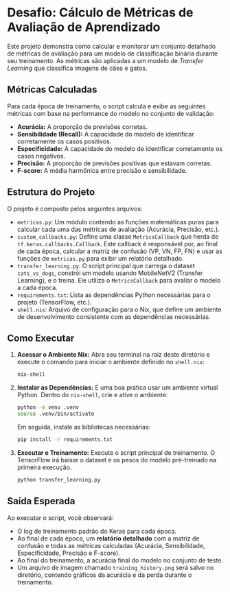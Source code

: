 # Desafio: Cálculo de Métricas de Avaliação de Aprendizado

Este projeto demonstra como calcular e monitorar um conjunto detalhado de métricas de avaliação para um modelo de classificação binária durante seu treinamento. As métricas são aplicadas a um modelo de *Transfer Learning* que classifica imagens de cães e gatos.

## Métricas Calculadas

Para cada época de treinamento, o script calcula e exibe as seguintes métricas com base na performance do modelo no conjunto de validação:

-   **Acurácia:** A proporção de previsões corretas.
-   **Sensibilidade (Recall):** A capacidade do modelo de identificar corretamente os casos positivos.
-   **Especificidade:** A capacidade do modelo de identificar corretamente os casos negativos.
-   **Precisão:** A proporção de previsões positivas que estavam corretas.
-   **F-score:** A média harmônica entre precisão e sensibilidade.

## Estrutura do Projeto

O projeto é composto pelos seguintes arquivos:

-   `metricas.py`: Um módulo contendo as funções matemáticas puras para calcular cada uma das métricas de avaliação (Acurácia, Precisão, etc.).
-   `custom_callbacks.py`: Define uma classe `MetricsCallback` que herda de `tf.keras.callbacks.Callback`. Este callback é responsável por, ao final de cada época, calcular a matriz de confusão (VP, VN, FP, FN) e usar as funções de `metricas.py` para exibir um relatório detalhado.
-   `transfer_learning.py`: O script principal que carrega o dataset `cats_vs_dogs`, constrói um modelo usando MobileNetV2 (Transfer Learning), e o treina. Ele utiliza o `MetricsCallback` para avaliar o modelo a cada época.
-   `requirements.txt`: Lista as dependências Python necessárias para o projeto (TensorFlow, etc.).
-   `shell.nix`: Arquivo de configuração para o Nix, que define um ambiente de desenvolvimento consistente com as dependências necessárias.

## Como Executar

1.  **Acessar o Ambiente Nix:**
    Abra seu terminal na raiz deste diretório e execute o comando para iniciar o ambiente definido no `shell.nix`:
    ```bash
    nix-shell
    ```

2.  **Instalar as Dependências:**
    É uma boa prática usar um ambiente virtual Python. Dentro do `nix-shell`, crie e ative o ambiente:
    ```bash
    python -m venv .venv
    source .venv/bin/activate
    ```
    Em seguida, instale as bibliotecas necessárias:
    ```bash
    pip install -r requirements.txt
    ```

3.  **Executar o Treinamento:**
    Execute o script principal de treinamento. O TensorFlow irá baixar o dataset e os pesos do modelo pré-treinado na primeira execução.
    ```bash
    python transfer_learning.py
    ```

## Saída Esperada

Ao executar o script, você observará:

-   O log de treinamento padrão do Keras para cada época.
-   Ao final de cada época, um **relatório detalhado** com a matriz de confusão e todas as métricas calculadas (Acurácia, Sensibilidade, Especificidade, Precisão e F-score).
-   Ao final do treinamento, a acurácia final do modelo no conjunto de teste.
-   Um arquivo de imagem chamado `training_history.png` será salvo no diretório, contendo gráficos da acurácia e da perda durante o treinamento.
